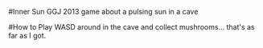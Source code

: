 #Inner Sun
GGJ 2013 game about a pulsing sun in a cave

#How to Play
WASD around in the cave and collect mushrooms... that's as far as I got.
